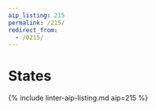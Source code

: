 ```yaml
---
aip_listing: 215
permalink: /215/
redirect_from:
  - /0215/
---
```


# States

{% include linter-aip-listing.md aip=215 %}
